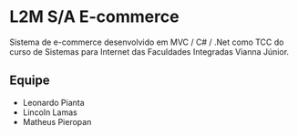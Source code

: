 # L2M S/A E-commerce

Sistema de e-commerce desenvolvido em MVC / C# / .Net como TCC do curso de Sistemas para Internet das Faculdades Integradas Vianna Júnior.

## Equipe

- Leonardo Pianta
- Lincoln Lamas
- Matheus Pieropan
